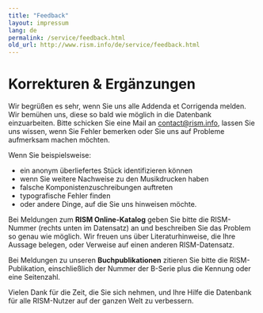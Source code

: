 ```yaml
---
title: "Feedback"
layout: impressum
lang: de
permalink: /service/feedback.html
old_url: http://www.rism.info/de/service/feedback.html
---
```


# Korrekturen & Ergänzungen

Wir begrüßen es sehr, wenn Sie uns alle Addenda et Corrigenda melden. Wir bemühen uns, diese so bald wie möglich in die Datenbank einzuarbeiten. Bitte schicken Sie eine Mail an [contact@rism.info](mailto:contact@rism.info), lassen Sie uns wissen, wenn Sie Fehler bemerken oder Sie uns auf Probleme aufmerksam machen möchten. 

Wenn Sie beispielsweise:

* ein anonym überliefertes Stück identifizieren können
* wenn Sie weitere Nachweise zu den Musikdrucken haben
* falsche Komponistenzuschreibungen auftreten
* typografische Fehler finden
* oder andere Dinge, auf die Sie uns hinweisen möchte.

Bei Meldungen zum **RISM Online-Katalog** geben Sie bitte die RISM-Nummer (rechts unten im Datensatz) an und beschreiben Sie das Problem so genau wie möglich. Wir freuen uns über Literaturhinweise, die Ihre Aussage belegen, oder Verweise auf einen anderen RISM-Datensatz.

Bei Meldungen zu unseren **Buchpublikationen** zitieren Sie bitte die RISM-Publikation, einschließlich der Nummer der B-Serie plus die Kennung oder eine Seitenzahl.

Vielen Dank für die Zeit, die Sie sich nehmen, und Ihre Hilfe die Datenbank für alle RISM-Nutzer auf der ganzen Welt zu verbessern.
